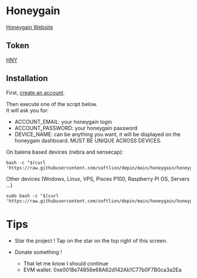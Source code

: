 # Honeygain

[Honeygain Website](https://r.honeygain.me/BENJAA3957)  

## Token

[HNY](https://coinmarketcap.com/currencies/honey-token/)

## Installation

First, [create an account](https://r.honeygain.me/BENJAA3957).

Then execute one of the script below.  
It will ask you for:
* ACCOUNT_EMAIL: your honeygain login
* ACCOUNT_PASSWORD: your honeygain password 
* DEVICE_NAME: can be anything you want, it will be displayed on the honeygain dashboard. MUST BE UNIQUE ACROSS DEVICES.


On balena based devices (nebra and sensecap):

```shell
bash -c "$(curl 'https://raw.githubusercontent.com/softlion/depin/main/honeygain/honeygain.sh')"
```

Other devices (Wndows, Linux, VPS, Pisces P100, Raspberry PI OS, Servers ...)
```shell
sudo bash -c "$(curl 'https://raw.githubusercontent.com/softlion/depin/main/honeygain/honeygain.sh')"
```

# Tips

* Star the project ! Tap on the star on the top right of this screen.

* Donate something !
  * That let me know I should continue 
  * EVM wallet: 0xe0018e74856e68A62d142Ab1C77b0F7B0ca3a2Ea
